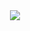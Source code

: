 <div align="center">
  <img src="https://readme-typing-svg.herokuapp.com?font=Playfair+Display&weight=500&color=213555&size=24&lines=Hi+!,I'm+Chaimaa+Chouhaibi;I'm+a+Web+and+mobile+Developer;
    Glad+to+have+you+here+!"/>
</div>
